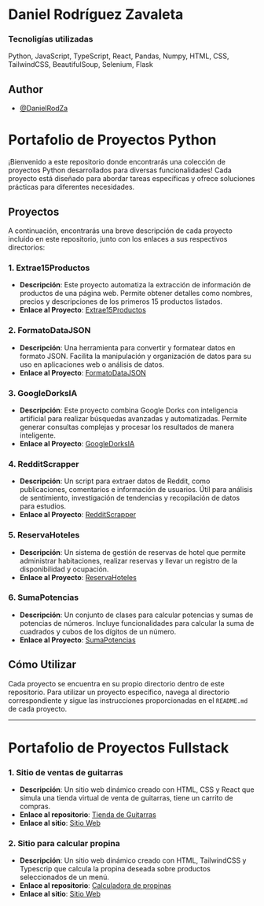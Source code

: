 # Daniel Rodríguez Zavaleta


### Tecnoligías utilizadas
Python, JavaScript, TypeScript, React, Pandas, Numpy, HTML, CSS, TailwindCSS, BeautifulSoup, Selenium, Flask

## Author

- [@DanielRodZa](https://github.com/DanielRodZa)

# Portafolio de Proyectos Python

¡Bienvenido a este repositorio donde encontrarás una colección de proyectos Python desarrollados para diversas funcionalidades! Cada proyecto está diseñado para abordar tareas específicas y ofrece soluciones prácticas para diferentes necesidades.

## Proyectos

A continuación, encontrarás una breve descripción de cada proyecto incluido en este repositorio, junto con los enlaces a sus respectivos directorios:

### 1. Extrae15Productos

-   **Descripción**: Este proyecto automatiza la extracción de información de productos de una página web. Permite obtener detalles como nombres, precios y descripciones de los primeros 15 productos listados.
-   **Enlace al Proyecto**: [Extrae15Productos](https://github.com/DanielRodZa/Extrae15Productos)

### 2. FormatoDataJSON

-   **Descripción**: Una herramienta para convertir y formatear datos en formato JSON. Facilita la manipulación y organización de datos para su uso en aplicaciones web o análisis de datos.
-   **Enlace al Proyecto**: [FormatoDataJSON](https://github.com/DanielRodZa/FortmatoDataJSON)

### 3. GoogleDorksIA

-   **Descripción**: Este proyecto combina Google Dorks con inteligencia artificial para realizar búsquedas avanzadas y automatizadas. Permite generar consultas complejas y procesar los resultados de manera inteligente.
-   **Enlace al Proyecto**: [GoogleDorksIA](https://github.com/DanielRodZa/GoogleDorksIA)

### 4. RedditScrapper

-   **Descripción**: Un script para extraer datos de Reddit, como publicaciones, comentarios e información de usuarios. Útil para análisis de sentimiento, investigación de tendencias y recopilación de datos para estudios.
-   **Enlace al Proyecto**: [RedditScrapper](https://github.com/DanielRodZa/RedditScraper)

### 5. ReservaHoteles

-   **Descripción**: Un sistema de gestión de reservas de hotel que permite administrar habitaciones, realizar reservas y llevar un registro de la disponibilidad y ocupación.
-   **Enlace al Proyecto**: [ReservaHoteles](https://github.com/DanielRodZa/ReservaHoteles)

### 6. SumaPotencias

-   **Descripción**: Un conjunto de clases para calcular potencias y sumas de potencias de números. Incluye funcionalidades para calcular la suma de cuadrados y cubos de los dígitos de un número.
-   **Enlace al Proyecto**: [SumaPotencias](https://github.com/DanielRodZa/SumaPotencias)

## Cómo Utilizar

Cada proyecto se encuentra en su propio directorio dentro de este repositorio. Para utilizar un proyecto específico, navega al directorio correspondiente y sigue las instrucciones proporcionadas en el `README.md` de cada proyecto.

---

# Portafolio de Proyectos Fullstack

### 1. Sitio de ventas de guitarras

-   **Descripción**: Un sitio web dinámico creado con HTML, CSS y React que simula una tienda virtual de venta de guitarras, tiene un carrito de compras.
-   **Enlace al repositorio**: [Tienda de Guitarras](https://github.com/DanielRodZa/tiendaGuitarras)
-   **Enlace al sitio**: [Sitio Web](https://peaceful-beignet-7505d7.netlify.app)

### 2. Sitio para calcular propina

-   **Descripción**: Un sitio web dinámico creado con HTML, TailwindCSS y Typescrip que calcula la propina deseada sobre productos seleccionados de un menú.
-   **Enlace al repositorio**: [Calculadora de propinas](https://github.com/DanielRodZa/calculadoraPropinas.git)
-   **Enlace al sitio**: [Sitio Web](https://enchanting-meringue-4f6785.netlify.app)
